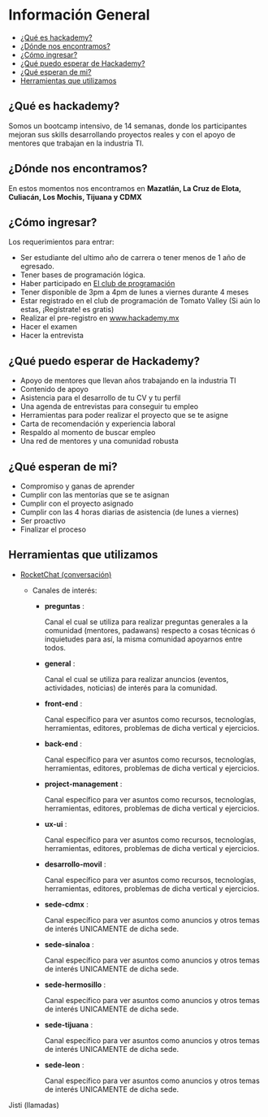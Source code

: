 # Información General
- [¿Qué es hackademy?](#¿Qué-es-hackademy?)
- [¿Dónde nos encontramos?](#¿Dónde-nos-encontramos?)
- [¿Cómo ingresar?](#¿Cómo-ingresar?)
- [¿Qué puedo esperar de Hackademy?](#¿Qué-puedo-esperar-de-Hackademy?)
- [¿Qué esperan de mi?](#¿Qué-esperan-de-mi?)
- [Herramientas que utilizamos](#Herramientas-que-utilizamos)


## ¿Qué es hackademy?
Somos un bootcamp intensivo, de 14 semanas, donde los participantes mejoran sus skills desarrollando proyectos reales y con el apoyo de mentores que trabajan en la industria TI.

## ¿Dónde nos encontramos?
En estos momentos nos encontramos en **Mazatlán, La Cruz de Elota, Culiacán, Los Mochis, Tijuana y CDMX**

## ¿Cómo ingresar?

Los requerimientos para entrar:
- Ser estudiante del ultimo año de carrera o tener menos de 1 año de egresado.
- Tener bases de programación lógica.
- Haber participado en [El club de programación](https://github.com/hackademymx/informacion-importante/blob/master/cursos/tronco-comun.md)
- Tener disponible de 3pm a 4pm de lunes a viernes durante 4 meses
- Estar registrado en el club de programación de Tomato Valley (Si aún lo estas, ¡Regístrate! es gratis)
- Realizar el pre-registro en www.hackademy.mx
- Hacer el examen
- Hacer la entrevista

## ¿Qué puedo esperar de Hackademy?

- Apoyo de mentores que llevan años trabajando en la industria TI
- Contenido de apoyo
- Asistencia para el desarrollo de tu CV y tu perfil
- Una agenda de entrevistas para conseguir tu empleo
- Herramientas para poder realizar el proyecto que se te asigne
- Carta de recomendación y experiencia laboral
- Respaldo al momento de buscar empleo
- Una red de mentores y una comunidad robusta

## ¿Qué esperan de mi?

- Compromiso y ganas de aprender
- Cumplir con las mentorías que se te asignan
- Cumplir con el proyecto asignado
- Cumplir con las 4 horas diarias de asistencia (de lunes a viernes)
- Ser proactivo
- Finalizar el proceso

## Herramientas que utilizamos

<!-- Trello -->
- [RocketChat (conversación)](https://chat.hackademy.mx)

    - Canales de interés:
        - **preguntas** :
            
            Canal el cual se utiliza para realizar preguntas generales a la comunidad (mentores, padawans) respecto a cosas técnicas ó inquietudes para así, la misma comunidad apoyarnos entre todos.  
        - **general** : 

            Canal el cual se utiliza para realizar anuncios (eventos, actividades, noticias) de interés para la comunidad.
        - **front-end** :

            Canal específico para ver asuntos como recursos, tecnologías, herramientas, editores, problemas de dicha vertical y ejercicios.
        - **back-end** : 
            
            Canal específico para ver asuntos como recursos, tecnologías, herramientas, editores, problemas de dicha vertical y ejercicios.
        - **project-management** :

            Canal específico para ver asuntos como recursos, tecnologías, herramientas, editores, problemas de dicha vertical y ejercicios. 
        - **ux-ui** :

            Canal específico para ver asuntos como recursos, tecnologías, herramientas, editores, problemas de dicha vertical y ejercicios. 
        - **desarrollo-movil** : 

            Canal específico para ver asuntos como recursos, tecnologías, herramientas, editores, problemas de dicha vertical y ejercicios.
        - **sede-cdmx** :

            Canal específico para ver asuntos como anuncios y otros temas de interés UNICAMENTE de dicha sede.
        - **sede-sinaloa** :

            Canal específico para ver asuntos como anuncios y otros temas de interés UNICAMENTE de dicha sede.
        - **sede-hermosillo** :

            Canal específico para ver asuntos como anuncios y otros temas de interés UNICAMENTE de dicha sede.
        - **sede-tijuana** :

            Canal específico para ver asuntos como anuncios y otros temas de interés UNICAMENTE de dicha sede.
        - **sede-leon** :

            Canal específico para ver asuntos como anuncios y otros temas de interés UNICAMENTE de dicha sede.

Jisti (llamadas)
